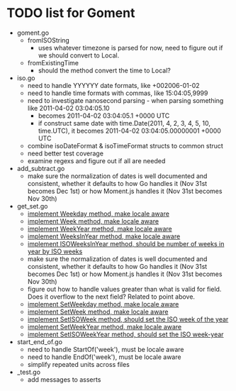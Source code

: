# TODO list for Goment
* goment.go
    * fromISOString
        * uses whatever timezone is parsed for now, need to figure out if we should convert to Local. 
    * fromExistingTime
        * should the method convert the time to Local?
* iso.go
    * need to handle YYYYYY date formats, like +002006-01-02
    * need to handle time formats with commas, like 15:04:05,9999
    * need to investigate nanosecond parsing - when parsing something like 2011-04-02 03:04:05.10
        * becomes 2011-04-02 03:04:05.1 +0000 UTC
        * if construct same date with time.Date(2011, 4, 2, 3, 4, 5, 10, time.UTC), it becomes 2011-04-02 03:04:05.00000001 +0000 UTC
    * combine isoDateFormat & isoTimeFormat structs to common struct
    * need better test coverage
    * examine regexs and figure out if all are needed
* add_subtract.go
    * make sure the normalization of dates is well documented and consistent, whether it defaults to how Go handles it (Nov 31st becomes Dec 1st) or how Moment.js handles it (Nov 31st becomes Nov 30th)
* get_set.go
    * [implement Weekday method, make locale aware](https://momentjs.com/docs/#/get-set/weekday/)
    * [implement Week method, make locale aware](https://momentjs.com/docs/#/get-set/week/)
    * [implement WeekYear method, make locale aware](https://momentjs.com/docs/#/get-set/week-year/)
    * [implement WeeksInYear method, make locale aware](https://momentjs.com/docs/#/get-set/weeks-in-year/)
    * [implement ISOWeeksInYear method, should be number of weeks in year by ISO weeks](https://momentjs.com/docs/#/get-set/iso-weeks-in-year/)
    * make sure the normalization of dates is well documented and consistent, whether it defaults to how Go handles it (Nov 31st becomes Dec 1st) or how Moment.js handles it (Nov 31st becomes Nov 30th)
    * figure out how to handle values greater than what is valid for field. Does it overflow to the next field? Related to point above.
    * [implement SetWeekday method, make locale aware](https://momentjs.com/docs/#/get-set/weekday/)
    * [implement SetWeek method, make locale aware](https://momentjs.com/docs/#/get-set/week/)
    * [implement SetISOWeek method, should set the ISO week of the year](https://momentjs.com/docs/#/get-set/iso-week/)
    * [implement SetWeekYear method, make locale aware](https://momentjs.com/docs/#/get-set/week-year/)
    * [implement SetISOWeekYear method, should set the ISO week-year](https://momentjs.com/docs/#/get-set/iso-week-year/)
* start_end_of.go
    * need to handle StartOf('week'), must be locale aware
    * need to handle EndOf('week'), must be locale aware
    * simplify repeated units across files
* _test.go
    * add messages to asserts